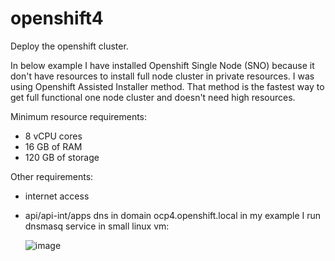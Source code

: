 # openshift4
Deploy the openshift cluster.

In below example I have installed Openshift Single Node (SNO) because it don't have resources to install full node cluster in private resources. I was using Openshift Assisted Installer method.
That method is the fastest way to get full functional one node cluster and doesn't need high resources.

Minimum resource requirements:
- 8 vCPU cores
- 16 GB of RAM
- 120 GB of storage

Other requirements:
- internet access
- api/api-int/apps dns in domain ocp4.openshift.local
  in my example I run dnsmasq service in small linux vm:
  
  ![image](https://github.com/kubi79/openshift4/assets/168208701/e6e7e202-4235-4ed8-8205-08c8dd325944)





